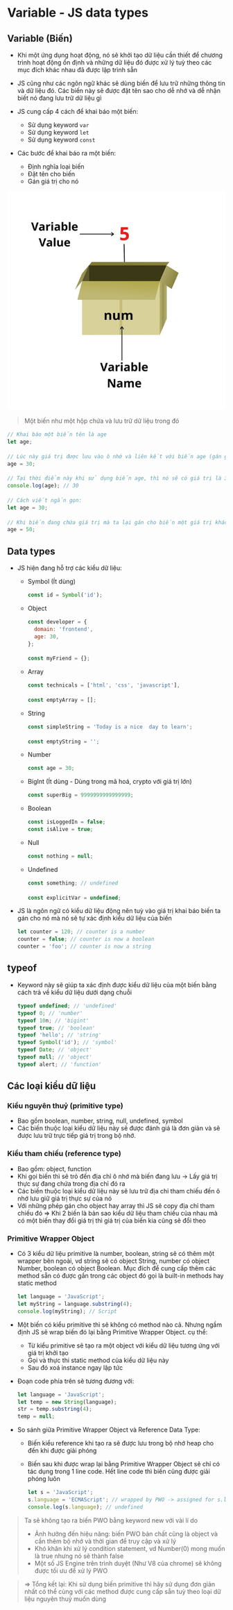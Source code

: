 # Variable - JS data types

## Variable (Biến)

- Khi một ứng dụng hoạt động, nó sẽ khởi tạo dữ liệu cần thiết để chương trình hoạt động ổn định và những dữ liệu đó được xử lý tuỳ theo các mục đích khác nhau đã được lập trình sẵn
- JS cũng như các ngôn ngữ khác sẽ dùng biến để lưu trữ những thông tin và dữ liệu đó. Các biến này sẽ được đặt tên sao cho dễ nhớ và dễ nhận biết nó đang lưu trữ dữ liệu gì
- JS cung cấp 4 cách để khai báo một biến:

  - Sử dụng keyword `var`
  - Sử dụng keyword `let`
  - Sử dụng keyword `const`

- Các bước để khai báo ra một biến:
  - Định nghĩa loại biến
  - Đặt tên cho biến
  - Gán giá trị cho nó

![](../images/variable.jpeg)

> Một biến như một hộp chứa và lưu trữ dữ liệu trong đó

```js
// Khai báo một biến tên là age
let age;

// Lúc này giá trị được lưu vào ô nhớ và liên kết với biến age (gán giá trị cho biến)
age = 30;

// Tại thời điểm này khi sử dụng biến age, thì nó sẽ có giá trị là 30
console.log(age); // 30

// Cách viết ngắn gọn:
let age = 30;

// Khi biến đang chứa giá trị mà ta lại gán cho biến một giá trị khác, thì nó sẽ xoá giá trị cũ và gán lại giá trị mới cho biến
age = 50;
```

## Data types

- JS hiện đang hỗ trợ các kiểu dữ liệu:

  - Symbol (Ít dùng)

    ```js
    const id = Symbol('id');
    ```

  - Object

    ```js
    const developer = {
      domain: 'frontend',
      age: 30,
    };

    const myFriend = {};
    ```

  - Array

    ```js
    const technicals = ['html', 'css', 'javascript'],

    const emptyArray = [];
    ```

  - String

    ```js
    const simpleString = 'Today is a nice  day to learn';

    const emptyString = '';
    ```

  - Number
    ```js
    const age = 30;
    ```
  - BigInt (Ít dùng - Dùng trong mã hoá, crypto với giá trị lớn)
    ```js
    const superBig = 9999999999999999;
    ```
  - Boolean
    ```js
    const isLoggedIn = false;
    const isAlive = true;
    ```
  - Null
    ```js
    const nothing = null;
    ```
  - Undefined

    ```js
    const something; // undefined

    const explicitVar = undefined;

    ```

- JS là ngôn ngữ có kiểu dữ liệu động nên tuỳ vào giá trị khai báo biến ta gán cho nó mà nó sẽ tự xác định kiểu dữ liệu của biến

  ```js
  let counter = 120; // counter is a number
  counter = false; // counter is now a boolean
  counter = 'foo'; // counter is now a string
  ```

## typeof

- Keyword này sẽ giúp ta xác định được kiểu dữ liệu của một biến bằng cách trả về kiểu dữ liệu dưới dạng chuỗi
  ```js
  typeof undefined; // 'undefined'
  typeof 0; // 'number'
  typeof 10n; // 'bigint'
  typeof true; // 'boolean'
  typeof 'hello'; // 'string'
  typeof Symbol('id'); // 'symbol'
  typeof Date; // 'object'
  typeof null; // 'object'
  typeof alert; // 'function'
  ```

## Các loại kiểu dữ liệu

### Kiểu nguyên thuỷ (primitive type)

- Bao gồm boolean, number, string, null, undefined, symbol
- Các biến thuộc loại kiểu dữ liệu này sẽ được đánh giá là đơn giản và sẽ được lưu trữ trực tiếp giá trị trong bộ nhớ.

### Kiểu tham chiếu (reference type)

- Bao gồm: object, function
- Khi gọi biến thì sẽ trỏ đến địa chỉ ô nhớ mà biến đang lưu -> Lấy giá trị thực sự đang chứa trong địa chỉ đó ra
- Các biến thuộc loại kiểu dữ liệu này sẽ lưu trữ địa chỉ tham chiếu đến ô nhớ lưu giữ giá trị thực sự của nó
- Với những phép gán cho object hay array thì JS sẽ copy địa chỉ tham chiếu đó => Khi 2 biến là bản sao kiểu dữ liệu tham chiếu của nhau mà có một biến thay đổi giá trị thì giá trị của biến kia cũng sẽ đổi theo

### Primitive Wrapper Object

- Có 3 kiểu dữ liệu primitive là number, boolean, string sẽ có thêm một wrapper bên ngoài, vd string sẽ có object String, number có object Number, boolean có object Boolean. Mục đích để cung cấp thêm các method sẵn có được gắn trong các object đó gọi là built-in methods hay static method

  ```js
  let language = 'JavaScript';
  let myString = language.substring(4);
  console.log(myString); // Script
  ```

- Một biến có kiểu primitive thì sẽ không có method nào cả. Nhưng ngầm định JS sẽ wrap biến đó lại bằng Primitive Wrapper Object. cụ thể:

  - Từ kiểu primitive sẽ tạo ra một object với kiểu dữ liệu tương ứng với giá trị khởi tạo
  - Gọi và thực thi static method của kiểu dữ liệu này
  - Sau đó xoá instance ngay lập tức

- Đoạn code phía trên sẽ tương đương với:

  ```js
  let language = 'JavaScript';
  let temp = new String(language);
  str = temp.substring(4);
  temp = null;
  ```

- So sánh giữa Primitive Wrapper Object và Reference Data Type:

  - Biến kiểu reference khi tạo ra sẽ được lưu trong bộ nhớ heap cho đến khi được giải phóng
  - Biến sau khi được wrap lại bằng Primitive Wrapper Object sẽ chỉ có tác dụng trong 1 line code. Hết line code thì biến cũng được giải phóng luôn

    ```js
    let s = 'JavaScript';
    s.language = 'ECMAScript'; // wrapped by PWO -> assigned for s.language -> and release immediately
    console.log(s.language); // undefined
    ```
> Ta sẽ không tạo ra biến PWO bằng keyword new với vài lí do
> - Ảnh hưởng đến hiệu năng: biến PWO bản chất cũng là object và cần thêm bộ nhớ và thời gian để truy cập và xử lý
> - Khó khăn khi xử lý condition statement, vd Number(0) mong muốn là true nhưng nó sẽ thành false
> - Một số JS Engine trên trình duyệt (Như V8 của chrome) sẽ không được tối ưu để xử lý PWO

> => Tổng kết lại: Khi sử dụng biến primitive thì hãy sử dụng đơn giản nhất có thể cùng với các method được cung cấp sẵn tuỳ theo loại dữ liệu nguyên thuỷ muốn dùng